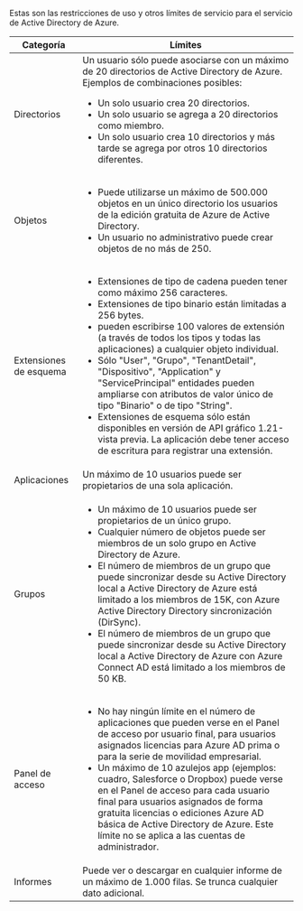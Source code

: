 Estas son las restricciones de uso y otros límites de servicio para el servicio de Active Directory de Azure.

| Categoría | Límites |
|---|---|
| Directorios | Un usuario sólo puede asociarse con un máximo de 20 directorios de Active Directory de Azure.<br />Ejemplos de combinaciones posibles: <ul> <li>Un solo usuario crea 20 directorios.</li><li>Un solo usuario se agrega a 20 directorios como miembro.</li><li>Un solo usuario crea 10 directorios y más tarde se agrega por otros 10 directorios diferentes.</li></ul> |  
| Objetos | <ul><li>Puede utilizarse un máximo de 500.000 objetos en un único directorio los usuarios de la edición gratuita de Azure de Active Directory.</li><li>Un usuario no administrativo puede crear objetos de no más de 250.</li></ul> |
| Extensiones de esquema | <ul><li>Extensiones de tipo de cadena pueden tener como máximo 256 caracteres. </li><li>Extensiones de tipo binario están limitadas a 256 bytes.</li><li>pueden escribirse 100 valores de extensión (a través de todos los tipos y todas las aplicaciones) a cualquier objeto individual.</li><li>Sólo "User", "Grupo", "TenantDetail", "Dispositivo", "Application" y "ServicePrincipal" entidades pueden ampliarse con atributos de valor único de tipo "Binario" o de tipo "String".</li><li>Extensiones de esquema sólo están disponibles en versión de API gráfico 1.21-vista previa. La aplicación debe tener acceso de escritura para registrar una extensión.</li></ul> |
| Aplicaciones | Un máximo de 10 usuarios puede ser propietarios de una sola aplicación. |
| Grupos | <ul><li>Un máximo de 10 usuarios puede ser propietarios de un único grupo.</li><li>Cualquier número de objetos puede ser miembros de un solo grupo en Active Directory de Azure.</li><li>El número de miembros de un grupo que puede sincronizar desde su Active Directory local a Active Directory de Azure está limitado a los miembros de 15K, con Azure Active Directory Directory sincronización (DirSync).</li><li>El número de miembros de un grupo que puede sincronizar desde su Active Directory local a Active Directory de Azure con Azure Connect AD está limitado a los miembros de 50 KB.</li></ul> |
| Panel de acceso | <ul><li>No hay ningún límite en el número de aplicaciones que pueden verse en el Panel de acceso por usuario final, para usuarios asignados licencias para Azure AD prima o para la serie de movilidad empresarial.</li><li>Un máximo de 10 azulejos app (ejemplos: cuadro, Salesforce o Dropbox) puede verse en el Panel de acceso para cada usuario final para usuarios asignados de forma gratuita licencias o ediciones Azure AD básica de Active Directory de Azure. Este límite no se aplica a las cuentas de administrador.</li></ul> |
| Informes | Puede ver o descargar en cualquier informe de un máximo de 1.000 filas. Se trunca cualquier dato adicional. |
